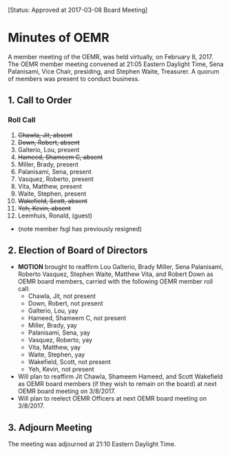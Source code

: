[Status: Approved at 2017-03-08 Board Meeting]

# Minutes of OEMR
A member meeting of the OEMR, was held virtually, on February 8, 2017. The OEMR member meeting convened at 21:05 Eastern Daylight Time, Sena Palanisami, Vice Chair, presiding, and Stephen Waite, Treasurer. A quorum of members was present to conduct business.

## 1. Call to Order

### Roll Call

1. ~~Chawla, Jit, absent~~
2. ~~Down, Robert, absent~~
3. Galterio, Lou, present
4. ~~Hameed, Shameem C, absent~~
5. Miller, Brady, present
6. Palanisami, Sena, present
7. Vasquez, Roberto, present
8. Vita, Matthew, present
9. Waite, Stephen, present
10. ~~Wakefield, Scott, absent~~
11. ~~Yeh, Kevin, absent~~
12. Leemhuis, Ronald, (guest)
- (note member fsgl has previously resigned)

## 2. Election of Board of Directors
- **MOTION** brought to reaffirm Lou Galterio, Brady Miller, Sena Palanisami, Roberto Vasquez, Stephen Waite, Matthew Vita, and Robert Down as OEMR board members, carried with the following OEMR member roll call:
    - Chawla, Jit, not present
    - Down, Robert, not present
    - Galterio, Lou, yay
    - Hameed, Shameem C, not present
    - Miller, Brady, yay
    - Palanisami, Sena, yay
    - Vasquez, Roberto, yay
    - Vita, Matthew, yay
    - Waite, Stephen, yay
    - Wakefield, Scott, not present
    - Yeh, Kevin, not present
- Will plan to reaffirm Jit Chawla, Shameem Hameed, and Scott Wakefield as OEMR board members (if they wish to remain on the board) at next OEMR board meeting on 3/8/2017.
- Will plan to reelect OEMR Officers at next OEMR board meeting on 3/8/2017.

## 3. Adjourn Meeting
The meeting was adjourned at 21:10 Eastern Daylight Time.
